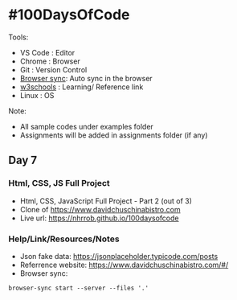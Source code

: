 # #100DaysOfCode

Tools:
- VS Code : Editor
- Chrome : Browser
- Git : Version Control
- <a href="https://browsersync.io/">Browser sync</a>: Auto sync in the browser
- <a href="https://www.w3schools.com/">w3schools</a> : Learning/ Reference link 
- Linux : OS

Note:
- All sample codes under examples folder
- Assignments will be added in assignments folder (if any)


## Day 7

### Html, CSS, JS Full Project
- Html, CSS, JavaScript Full Project - Part 2 (out of 3)
- Clone of https://www.davidchuschinabistro.com
- Live url: https://nhrrob.github.io/100daysofcode 

### Help/Link/Resources/Notes
- Json fake data: https://jsonplaceholder.typicode.com/posts 
- Referrence website: https://www.davidchuschinabistro.com/#/ 
- Browser sync: 
```
browser-sync start --server --files '.'
```